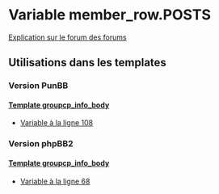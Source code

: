 # Variable member_row.POSTS
[Explication sur le forum des forums](http://forum.forumactif.com/t294113-listing-des-variables#member_row.POSTS)

## Utilisations dans les templates

### Version PunBB

#### [Template groupcp_info_body](punbb/groupcp_info_body.md)
* [Variable à la ligne 108](../punbb/groupcp_info_body.tpl#L108)

### Version phpBB2

#### [Template groupcp_info_body](subsilver/groupcp_info_body.md)
* [Variable à la ligne 68](../subsilver/groupcp_info_body.tpl#L68)